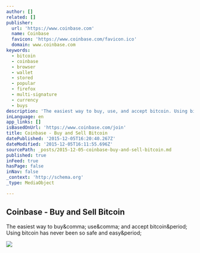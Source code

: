 ```yaml
---
author: []
related: []
publisher:
  url: 'https://www.coinbase.com'
  name: Coinbase
  favicon: 'https://www.coinbase.com/favicon.ico'
  domain: www.coinbase.com
keywords:
  - bitcoin
  - coinbase
  - browser
  - wallet
  - stored
  - popular
  - firefox
  - multi-signature
  - currency
  - buys
description: 'The easiest way to buy, use, and accept bitcoin. Using bitcoin has never been so safe and easy.'
inLanguage: en
app_links: []
isBasedOnUrl: 'https://www.coinbase.com/join'
title: Coinbase - Buy and Sell Bitcoin
datePublished: '2015-12-05T16:20:40.267Z'
dateModified: '2015-12-05T16:11:55.696Z'
sourcePath: _posts/2015-12-05-coinbase-buy-and-sell-bitcoin.md
published: true
inFeed: true
hasPage: false
inNav: false
_context: 'http://schema.org'
_type: MediaObject

---
```

<article style=""><h1>Coinbase - Buy and Sell Bitcoin</h1><p>The easiest way to buy&amp;comma; use&amp;comma; and accept bitcoin&amp;period; Using bitcoin has never been so safe and easy&amp;period;</p><img src="https://www.coinbase.com/img/og-home.jpg" /></article>